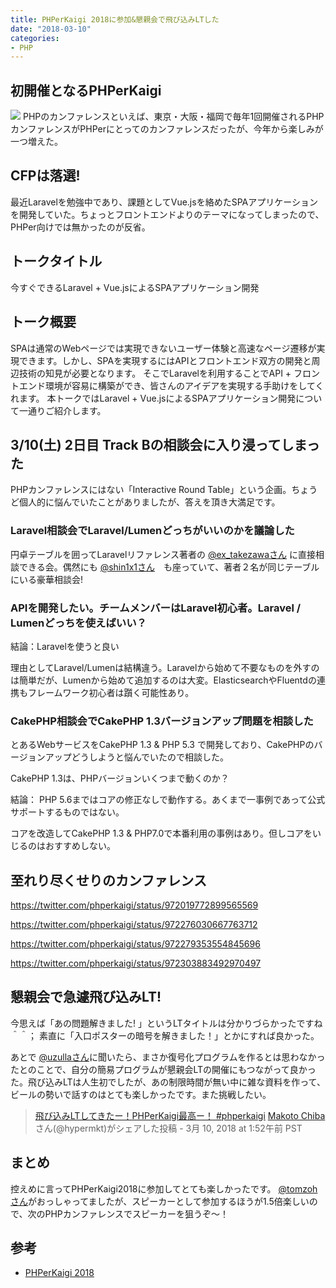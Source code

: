 ```yaml
---
title: PHPerKaigi 2018に参加&懇親会で飛び込みLTした
date: "2018-03-10"
categories: 
- PHP
---
```


## 初開催となるPHPerKaigi



![](/images/phperkaigi-2018-logo.png)
PHPのカンファレンスといえば、東京・大阪・福岡で毎年1回開催されるPHPカンファレンスがPHPerにとってのカンファレンスだったが、今年から楽しみが一つ増えた。


## CFPは落選!


最近Laravelを勉強中であり、課題としてVue.jsを絡めたSPAアプリケーションを開発していた。ちょっとフロントエンドよりのテーマになってしまったので、PHPer向けでは無かったのが反省。


##  トークタイトル
今すぐできるLaravel + Vue.jsによるSPAアプリケーション開発

##  トーク概要
SPAは通常のWebページでは実現できないユーザー体験と高速なページ遷移が実現できます。しかし、SPAを実現するにはAPIとフロントエンド双方の開発と周辺技術の知見が必要となります。
そこでLaravelを利用することでAPI + フロントエンド環境が容易に構築ができ、皆さんのアイデアを実現する手助けをしてくれます。
本トークではLaravel + Vue.jsによるSPAアプリケーション開発について一通りご紹介します。


## 3/10(土)  2日目 Track Bの相談会に入り浸ってしまった


PHPカンファレンスにはない「Interactive Round Table」という企画。ちょうど個人的に悩んでいたことがありましたが、答えを頂き大満足です。


### Laravel相談会でLaravel/Lumenどっちがいいのかを議論した


円卓テーブルを囲ってLaravelリファレンス著者の 
[@ex_takezawaさん](https://twitter.com/ex_takezawa) に直接相談できる会。偶然にも 
[@shin1x1さん](https://twitter.com/shin1x1)　も座っていて、著者２名が同じテーブルにいる豪華相談会!


### APIを開発したい。チームメンバーはLaravel初心者。Laravel / Lumenどっちを使えばいい？



結論：Laravelを使うと良い

理由としてLaravel/Lumenは結構違う。Laravelから始めて不要なものを外すのは簡単だが、Lumenから始めて追加するのは大変。ElasticsearchやFluentdの連携もフレームワーク初心者は躓く可能性あり。


### CakePHP相談会でCakePHP 1.3バージョンアップ問題を相談した


とあるWebサービスをCakePHP  1.3 & PHP 5.3 で開発しており、CakePHPのバージョンアップどうしようと悩んでいたので相談した。


CakePHP 1.3は、PHPバージョンいくつまで動くのか？


結論： PHP 5.6まではコアの修正なしで動作する。あくまで一事例であって公式サポートするものではない。

コアを改造してCakePHP 1.3 & PHP7.0で本番利用の事例はあり。但しコアをいじるのはおすすめしない。


## 至れり尽くせりのカンファレンス


https://twitter.com/phperkaigi/status/972019772899565569

https://twitter.com/phperkaigi/status/972276030667763712

https://twitter.com/phperkaigi/status/972279353554845696

https://twitter.com/phperkaigi/status/972303883492970497


## 懇親会で急遽飛び込みLT!





今思えば「あの問題解きました! 」というLTタイトルは分かりづらかったですね＾＾； 素直に「入口ポスターの暗号を解きました！」とかにすれば良かった。

あとで 
[@uzullaさん](https://twitter.com/uzulla)に聞いたら、まさか復号化プログラムを作るとは思わなかったとのことで、自分の簡易プログラムが懇親会LTの開催にもつながって良かった。飛び込みLTは人生初でしたが、あの制限時間が無い中に雑な資料を作って、ビールの勢いで話すのはとても楽しかったです。また挑戦したい。


>[飛び込みLTしてきたー！PHPerKaigi最高ー！ #phperkaigi](https://www.instagram.com/p/BgI2pcXH2dH/) 
[Makoto Chiba](https://www.instagram.com/hypermkt/)さん(@hypermkt)がシェアした投稿 - 
3月 10, 2018 at 1:52午前 PST






## まとめ


控えめに言ってPHPerKaigi2018に参加してとても楽しかったです。 
[@tomzohさん](https://twitter.com/tomzoh)がおっしゃってましたが、スピーカーとして参加するほうが1.5倍楽しいので、次のPHPカンファレンスでスピーカーを狙うぞ〜！


## 参考



*  [PHPerKaigi 2018](https://phperkaigi.jp/2018/)
